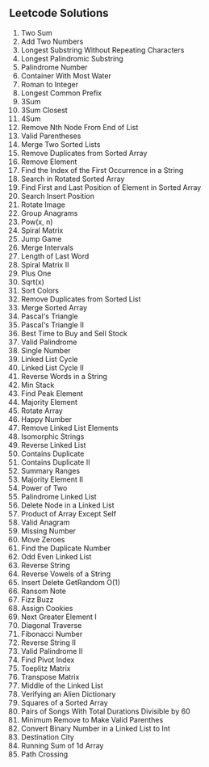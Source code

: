 ## Leetcode Solutions
1. Two Sum
2. Add Two Numbers
3. Longest Substring Without Repeating Characters
5. Longest Palindromic Substring
9. Palindrome Number
11. Container With Most Water
13. Roman to Integer
14. Longest Common Prefix
15. 3Sum
16. 3Sum Closest
18. 4Sum
19. Remove Nth Node From End of List
20. Valid Parentheses
21. Merge Two Sorted Lists
26. Remove Duplicates from Sorted Array
27. Remove Element
28. Find the Index of the First Occurrence in a String
33. Search in Rotated Sorted Array
34. Find First and Last Position of Element in Sorted Array
35. Search Insert Position
48. Rotate Image
49. Group Anagrams
50. Pow(x, n)
54. Spiral Matrix
55. Jump Game
56. Merge Intervals
58. Length of Last Word
59. Spiral Matrix II
66. Plus One
69. Sqrt(x)
75. Sort Colors
83. Remove Duplicates from Sorted List
88. Merge Sorted Array
118. Pascal's Triangle
119. Pascal's Triangle II
121. Best Time to Buy and Sell Stock
125. Valid Palindrome
136. Single Number
141. Linked List Cycle
142. Linked List Cycle II
151. Reverse Words in a String
155. Min Stack
162. Find Peak Element
169. Majority Element
189. Rotate Array
202. Happy Number
203. Remove Linked List Elements
205. Isomorphic Strings
206. Reverse Linked List
217. Contains Duplicate
219. Contains Duplicate II
228. Summary Ranges
229. Majority Element II
231. Power of Two
234. Palindrome Linked List
237. Delete Node in a Linked List
238. Product of Array Except Self
242. Valid Anagram
268. Missing Number
283. Move Zeroes
287. Find the Duplicate Number
328. Odd Even Linked List
344. Reverse String
345. Reverse Vowels of a String
380. Insert Delete GetRandom O(1)
383. Ransom Note
412. Fizz Buzz
455. Assign Cookies
496. Next Greater Element I
498. Diagonal Traverse
509. Fibonacci Number
541. Reverse String II
680. Valid Palindrome II
724. Find Pivot Index
766. Toeplitz Matrix
867. Transpose Matrix
876. Middle of the Linked List
953. Verifying an Alien Dictionary
977. Squares of a Sorted Array
1010. Pairs of Songs With Total Durations Divisible by 60
1249. Minimum Remove to Make Valid Parenthes
1290. Convert Binary Number in a Linked List to Int
1436. Destination City
1480. Running Sum of 1d Array
1496. Path Crossing

